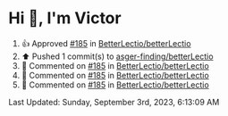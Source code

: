 <h1>Hi 👋, I'm Victor </h1>

<!--RECENT_ACTIVITY:start-->
1. 👍 Approved [#185](https://github.com/BetterLectio/betterLectio/pull/185#pullrequestreview-1608352826) in [BetterLectio/betterLectio](https://github.com/BetterLectio/betterLectio)<br>
2. ⬆️ Pushed 1 commit(s) to [asger-finding/betterLectio](https://github.com/asger-finding/betterLectio)<br>
3. 💬 Commented on [#185](https://github.com/BetterLectio/betterLectio/pull/185#issuecomment-1703894330) in [BetterLectio/betterLectio](https://github.com/BetterLectio/betterLectio)<br>
4. 💬 Commented on [#185](https://github.com/BetterLectio/betterLectio/pull/185#issuecomment-1703882572) in [BetterLectio/betterLectio](https://github.com/BetterLectio/betterLectio)<br>
5. 💬 Commented on [#185](https://github.com/BetterLectio/betterLectio/pull/185#issuecomment-1703880919) in [BetterLectio/betterLectio](https://github.com/BetterLectio/betterLectio)<br>
<!--RECENT_ACTIVITY:end-->

<!--RECENT_ACTIVITY:last_update-->
Last Updated: Sunday, September 3rd, 2023, 6:13:09 AM
<!--RECENT_ACTIVITY:last_update_end-->
